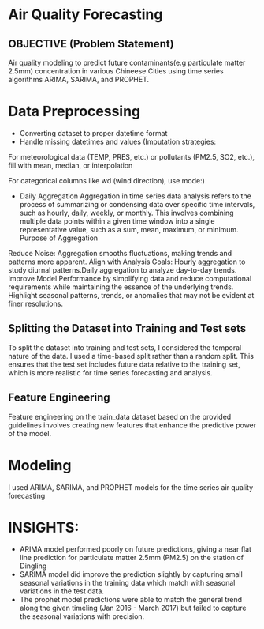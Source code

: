 # Air Quality Forecasting

## OBJECTIVE (Problem Statement)

Air quality modeling to predict future contaminants(e.g particulate matter 2.5mm) concentration in various Chineese Cities using time series algorithms ARIMA, SARIMA, and PROPHET.

# Data Preprocessing
- Converting dataset to proper datetime format
- Handle missing datetimes and values (Imputation strategies:

For meteorological data (TEMP, PRES, etc.) or pollutants (PM2.5, SO2, etc.), fill with mean, median, or interpolation

For categorical columns like wd (wind direction), use mode:)
- Daily Aggregation
Aggregation in time series data analysis refers to the process of summarizing or condensing data over specific time intervals, such as hourly, daily, weekly, or monthly. This involves combining multiple data points within a given time window into a single representative value, such as a sum, mean, maximum, or minimum.
Purpose of Aggregation

Reduce Noise: Aggregation smooths fluctuations, making trends and patterns more apparent.
Align with Analysis Goals: Hourly aggregation to study diurnal patterns.Daily aggregation to analyze day-to-day trends.
Improve Model Performance by simplifying data and reduce computational requirements while maintaining the essence of the underlying trends.
Highlight seasonal patterns, trends, or anomalies that may not be evident at finer resolutions.

## Splitting the Dataset into Training and Test sets
To split the dataset into training and test sets, I considered the temporal nature of the data. I used a time-based split rather than a random split. This ensures that the test set includes future data relative to the training set, which is more realistic for time series forecasting and analysis.

## Feature Engineering
Feature engineering on the train_data dataset based on the provided guidelines involves creating new features that enhance the predictive power of the model.

# Modeling
I used ARIMA, SARIMA, and PROPHET models for the time series air quality forecasting 

# INSIGHTS:

- ARIMA model performed poorly on future predictions, giving a near flat line prediction for particulate matter 2.5mm (PM2.5) on the station of Dingling
- SARIMA model did improve the prediction slightly by capturing small seasonal variations in the training data which match with seasonal variations in the test data.
- The prophet model predictions were able to match the general trend along the given timeling (Jan 2016 - March 2017) but failed to capture the seasonal variations with precision.


